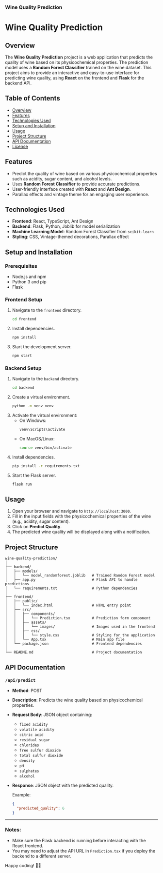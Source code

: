 ### Wine Quality Prediction

# Wine Quality Prediction

## Overview
The **Wine Quality Prediction** project is a web application that predicts the quality of wine based on its physicochemical properties. The prediction model uses a **Random Forest Classifier** trained on the wine dataset. This project aims to provide an interactive and easy-to-use interface for predicting wine quality, using **React** on the frontend and **Flask** for the backend API.

## Table of Contents
- [Overview](#overview)
- [Features](#features)
- [Technologies Used](#technologies-used)
- [Setup and Installation](#setup-and-installation)
- [Usage](#usage)
- [Project Structure](#project-structure)
- [API Documentation](#api-documentation)
- [License](#license)

## Features
- Predict the quality of wine based on various physicochemical properties such as acidity, sugar content, and alcohol levels.
- Uses **Random Forest Classifier** to provide accurate predictions.
- User-friendly interface created with **React** and **Ant Design**.
- Parallax effects and vintage theme for an engaging user experience.

## Technologies Used
- **Frontend**: React, TypeScript, Ant Design
- **Backend**: Flask, Python, Joblib for model serialization
- **Machine Learning Model**: Random Forest Classifier from `scikit-learn`
- **Styling**: CSS, Vintage-themed decorations, Parallax effect

## Setup and Installation

### Prerequisites
- Node.js and npm
- Python 3 and pip
- Flask

### Frontend Setup
1. Navigate to the `frontend` directory.
   ```bash
   cd frontend
   ```
2. Install dependencies.
   ```bash
   npm install
   ```
3. Start the development server.
   ```bash
   npm start
   ```

### Backend Setup
1. Navigate to the `backend` directory.
   ```bash
   cd backend
   ```
2. Create a virtual environment.
   ```bash
   python -m venv venv
   ```
3. Activate the virtual environment:
   - On Windows:
     ```bash
     venv\Scripts\activate
     ```
   - On MacOS/Linux:
     ```bash
     source venv/bin/activate
     ```
4. Install dependencies.
   ```bash
   pip install -r requirements.txt
   ```
5. Start the Flask server.
   ```bash
   flask run
   ```

## Usage
1. Open your browser and navigate to `http://localhost:3000`.
2. Fill in the input fields with the physicochemical properties of the wine (e.g., acidity, sugar content).
3. Click on **Predict Quality**.
4. The predicted wine quality will be displayed along with a notification.

## Project Structure
```
wine-quality-prediction/
│
├── backend/
│   ├── models/
│   │   └── model_randomforest.joblib   # Trained Random Forest model
│   ├── app.py                          # Flask API to handle predictions
│   └── requirements.txt                # Python dependencies
│
├── frontend/
│   ├── public/
│   │   └── index.html                  # HTML entry point
│   ├── src/
│   │   ├── components/
│   │   │   └── Prediction.tsx          # Prediction form component
│   │   ├── assets/
│   │   │   └── images/                 # Images used in the frontend
│   │   ├── css/
│   │   │   └── style.css               # Styling for the application
│   │   └── App.tsx                     # Main app file
│   └── package.json                    # Frontend dependencies
│
└── README.md                           # Project documentation
```

## API Documentation

### `/api/predict`
- **Method**: POST
- **Description**: Predicts the wine quality based on physicochemical properties.
- **Request Body**: JSON object containing:
  - `fixed acidity`
  - `volatile acidity`
  - `citric acid`
  - `residual sugar`
  - `chlorides`
  - `free sulfur dioxide`
  - `total sulfur dioxide`
  - `density`
  - `pH`
  - `sulphates`
  - `alcohol`
- **Response**: JSON object with the predicted quality.
  
  Example:
  ```json
  {
    "predicted_quality": 6
  }
  ```
---
### Notes:
- Make sure the Flask backend is running before interacting with the React frontend.
- You may need to adjust the API URL in `Prediction.tsx` if you deploy the backend to a different server.

Happy coding! 🍷✨
```
